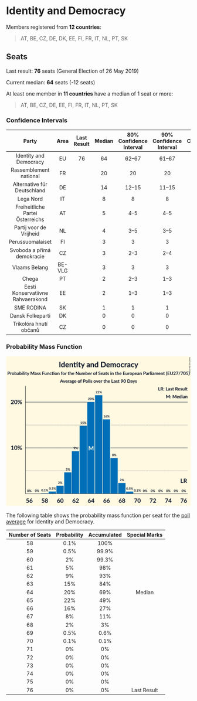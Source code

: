 # Identity and Democracy

Members registered from **12 countries**:

> AT, BE, CZ, DE, DK, EE, FI, FR, IT, NL, PT, SK

## Seats

Last result: **76** seats (General Election of 26 May 2019)

Current median: **64** seats (-12 seats)

At least one member in **11 countries** have a median of 1 seat or more:

> AT, BE, CZ, DE, EE, FI, FR, IT, NL, PT, SK

### Confidence Intervals

| Party | Area | Last Result | Median | 80% Confidence Interval | 90% Confidence Interval | 95% Confidence Interval | 99% Confidence Interval |
|:-----:|:----:|:-----------:|:------:|:-----------------------:|:-----------------------:|:-----------------------:|:-----------------------:|
| Identity and Democracy | EU | 76 | 64 | 62–67 | 61–67 | 61–68 | 59–69 |
| Rassemblement national | FR | | 20 | 20 | 20 | 20 | 20 |
| Alternative für Deutschland | DE | | 14 | 12–15 | 11–15 | 11–16 | 9–17 |
| Lega Nord | IT | | 8 | 8 | 8 | 8 | 8 |
| Freiheitliche Partei Österreichs | AT | | 5 | 4–5 | 4–5 | 4–5 | 4–6 |
| Partij voor de Vrijheid | NL | | 4 | 3–5 | 3–5 | 3–5 | 3–5 |
| Perussuomalaiset | FI | | 3 | 3 | 3 | 2–3 | 2–3 |
| Svoboda a přímá demokracie | CZ | | 3 | 2–3 | 2–4 | 2–4 | 2–4 |
| Vlaams Belang | BE-VLG | | 3 | 3 | 3 | 3 | 2–3 |
| Chega | PT | | 2 | 2–3 | 1–3 | 1–3 | 1–3 |
| Eesti Konservatiivne Rahvaerakond | EE | | 2 | 1–3 | 1–3 | 1–3 | 1–3 |
| SME RODINA | SK | | 1 | 1 | 1 | 1–2 | 1–2 |
| Dansk Folkeparti | DK | | 0 | 0 | 0 | 0 | 0 |
| Trikolóra hnutí občanů | CZ | | 0 | 0 | 0 | 0 | 0 |

### Probability Mass Function

![Graph with seats probability mass function not yet produced](average-2022-10-31-seats-pmf-identityanddemocracy.png "Seats Probability Mass Function")

The following table shows the probability mass function per seat for the [poll average](average-2022-10-31.html) for Identity and Democracy.

| Number of Seats | Probability | Accumulated | Special Marks |
|:---------------:|:-----------:|:-----------:|:-------------:|
| 58 | 0.1% | 100% |  |
| 59 | 0.5% | 99.9% |  |
| 60 | 2% | 99.3% |  |
| 61 | 5% | 98% |  |
| 62 | 9% | 93% |  |
| 63 | 15% | 84% |  |
| 64 | 20% | 69% | Median |
| 65 | 22% | 49% |  |
| 66 | 16% | 27% |  |
| 67 | 8% | 11% |  |
| 68 | 2% | 3% |  |
| 69 | 0.5% | 0.6% |  |
| 70 | 0.1% | 0.1% |  |
| 71 | 0% | 0% |  |
| 72 | 0% | 0% |  |
| 73 | 0% | 0% |  |
| 74 | 0% | 0% |  |
| 75 | 0% | 0% |  |
| 76 | 0% | 0% | Last Result |


